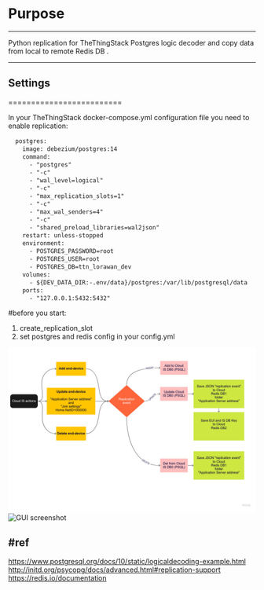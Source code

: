 
# Purpose
-----

Python replication for TheThingStack Postgres logic decoder and copy data from local to remote Redis DB .

-----
## Settings
=========================

In your TheThingStack docker-compose.yml configuration file you need to enable replication:

```
  postgres:
    image: debezium/postgres:14
    command:
      - "postgres"
      - "-c"
      - "wal_level=logical"
      - "-c"
      - "max_replication_slots=1"
      - "-c"
      - "max_wal_senders=4"
      - "-c"
      - "shared_preload_libraries=wal2json"
    restart: unless-stopped
    environment:
      - POSTGRES_PASSWORD=root
      - POSTGRES_USER=root
      - POSTGRES_DB=ttn_lorawan_dev
    volumes:
      - ${DEV_DATA_DIR:-.env/data}/postgres:/var/lib/postgresql/data
    ports:
      - "127.0.0.1:5432:5432"
```

#before you start:

1. create_replication_slot
2. set postgres and redis config in your config.yml


![GUI screenshot](https://github.com/uy0ll/psql2redis/blob/v0.91/Cloud.jpg)
![GUI screenshot](https://github.com/uy0ll/psql2redis/blod/v0.91/Edge.jpg)

#ref
-----
https://www.postgresql.org/docs/10/static/logicaldecoding-example.html
http://initd.org/psycopg/docs/advanced.html#replication-support
https://redis.io/documentation

